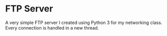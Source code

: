 # FTP Server

A very simple FTP server I created using Python 3 for my networking class. Every connection is handled in a new thread.
